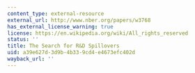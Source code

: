 ```yaml
---
content_type: external-resource
external_url: http://www.nber.org/papers/w3768
has_external_license_warning: true
license: https://en.wikipedia.org/wiki/All_rights_reserved
status: ''
title: The Search for R&D Spillovers
uid: a39e627d-3d9b-4b33-9cd4-e4673efc402d
wayback_url: ''
---
```

